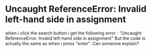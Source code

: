 
# Uncaught ReferenceError: Invalid left-hand side in assignment

<script>
function urlencode(str) {
   return escape(str).replace('+', '%2B').replace('%20', '+').replace('*', '%2A').replace('/', '%2F').replace('@', '%40');
}
$('input#q').keyup(function(e) {
 if(e.keyCode == 13) {
  if($('input#q').val().length > 2) 
  { 
   $('input#q').val() = urlencode($('input#q').val());
   document.search_form.submit();
  }
 }
});
$('input#search').click(function() {
 if($('input#q').val().length > 2) 
 { 
  $('input#q').val() = urlencode($('input#q').val());
  document.search_form.submit();
 } 
});
</script>

when i click the search button i get the following error : "Uncaught ReferenceError: Invalid left-hand side in assignment"
But the code is actually the same as when i press "enter". Can someone explain?

        